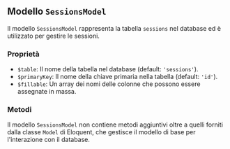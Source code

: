 ## Modello `SessionsModel`

Il modello `SessionsModel` rappresenta la tabella `sessions` nel database ed è utilizzato per gestire le sessioni.

### Proprietà

* `$table`: Il nome della tabella nel database (default: `'sessions'`).
* `$primaryKey`: Il nome della chiave primaria nella tabella (default: `'id'`).
* `$fillable`: Un array dei nomi delle colonne che possono essere assegnate in massa.

### Metodi

Il modello `SessionsModel` non contiene metodi aggiuntivi oltre a quelli forniti dalla classe `Model` di Eloquent, che gestisce il modello di base per l'interazione con il database.
